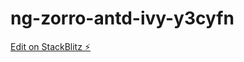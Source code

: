 # ng-zorro-antd-ivy-y3cyfn

[Edit on StackBlitz ⚡️](https://stackblitz.com/edit/ng-zorro-antd-ivy-y3cyfn)